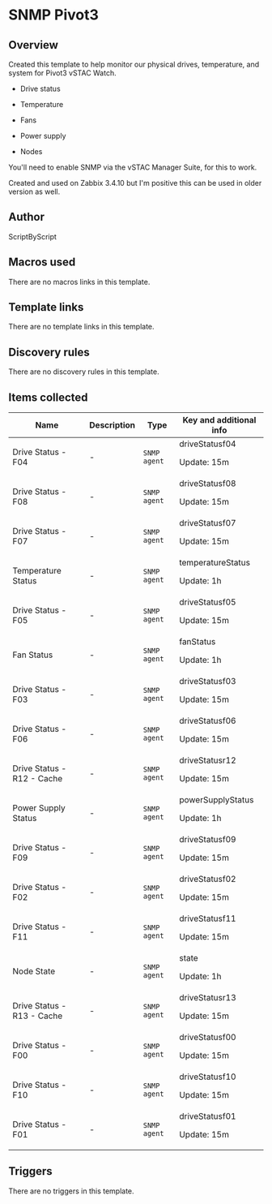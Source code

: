 # SNMP Pivot3

## Overview

Created this template to help monitor our physical drives, temperature, and system for Pivot3 vSTAC Watch.


- Drive status


- Temperature


- Fans


- Power supply


- Nodes


You'll need to enable SNMP via the vSTAC Manager Suite, for this to work.


Created and used on Zabbix 3.4.10 but I'm positive this can be used in older version as well.



## Author

ScriptByScript

## Macros used

There are no macros links in this template.

## Template links

There are no template links in this template.

## Discovery rules

There are no discovery rules in this template.

## Items collected

|Name|Description|Type|Key and additional info|
|----|-----------|----|----|
|Drive Status - F04|<p>-</p>|`SNMP agent`|driveStatusf04<p>Update: 15m</p>|
|Drive Status - F08|<p>-</p>|`SNMP agent`|driveStatusf08<p>Update: 15m</p>|
|Drive Status - F07|<p>-</p>|`SNMP agent`|driveStatusf07<p>Update: 15m</p>|
|Temperature Status|<p>-</p>|`SNMP agent`|temperatureStatus<p>Update: 1h</p>|
|Drive Status - F05|<p>-</p>|`SNMP agent`|driveStatusf05<p>Update: 15m</p>|
|Fan Status|<p>-</p>|`SNMP agent`|fanStatus<p>Update: 1h</p>|
|Drive Status - F03|<p>-</p>|`SNMP agent`|driveStatusf03<p>Update: 15m</p>|
|Drive Status - F06|<p>-</p>|`SNMP agent`|driveStatusf06<p>Update: 15m</p>|
|Drive Status - R12 - Cache|<p>-</p>|`SNMP agent`|driveStatusr12<p>Update: 15m</p>|
|Power Supply Status|<p>-</p>|`SNMP agent`|powerSupplyStatus<p>Update: 1h</p>|
|Drive Status - F09|<p>-</p>|`SNMP agent`|driveStatusf09<p>Update: 15m</p>|
|Drive Status - F02|<p>-</p>|`SNMP agent`|driveStatusf02<p>Update: 15m</p>|
|Drive Status - F11|<p>-</p>|`SNMP agent`|driveStatusf11<p>Update: 15m</p>|
|Node State|<p>-</p>|`SNMP agent`|state<p>Update: 1h</p>|
|Drive Status - R13 - Cache|<p>-</p>|`SNMP agent`|driveStatusr13<p>Update: 15m</p>|
|Drive Status - F00|<p>-</p>|`SNMP agent`|driveStatusf00<p>Update: 15m</p>|
|Drive Status - F10|<p>-</p>|`SNMP agent`|driveStatusf10<p>Update: 15m</p>|
|Drive Status - F01|<p>-</p>|`SNMP agent`|driveStatusf01<p>Update: 15m</p>|


## Triggers

There are no triggers in this template.

